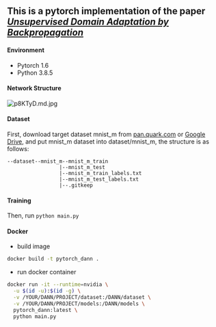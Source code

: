 ## This is a pytorch implementation of the paper *[Unsupervised Domain Adaptation by Backpropagation](http://sites.skoltech.ru/compvision/projects/grl/)*


#### Environment
- Pytorch 1.6
- Python 3.8.5

#### Network Structure


![p8KTyD.md.jpg](https://s1.ax1x.com/2018/01/12/p8KTyD.md.jpg)

#### Dataset

First, download target dataset mnist_m from [pan.quark.com](https://pan.quark.cn/s/f4002a4fadbc) or [Google Drive](https://drive.google.com/open?id=0B_tExHiYS-0veklUZHFYT19KYjg), and put mnist_m dataset into dataset/mnist_m, the structure is as follows:

```
--dataset--mnist_m--mnist_m_train
                 |--mnist_m_test
                 |--mnist_m_train_labels.txt
                 |--mnist_m_test_labels.txt
                 |--.gitkeep

```

#### Training

Then, run `python main.py`


#### Docker

- build image

```bash
docker build -t pytorch_dann .
```

- run docker container

```bash
docker run -it --runtime=nvidia \
  -u $(id -u):$(id -g) \
  -v /YOUR/DANN/PROJECT/dataset:/DANN/dataset \
  -v /YOUR/DANN/PROJECT/models:/DANN/models \
  pytorch_dann:latest \
  python main.py

```

